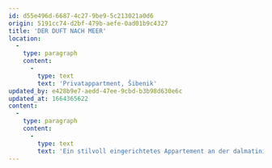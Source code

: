 ```yaml
---
id: d55e496d-6687-4c27-9be9-5c213021a0d6
origin: 5191cc74-d2bf-479b-aefe-0ad01b9c4327
title: 'DER DUFT NACH MEER'
location:
  -
    type: paragraph
    content:
      -
        type: text
        text: 'Privatappartment, Šibenik'
updated_by: e428b9e7-aedd-47ee-9cbd-b3b98d630e6c
updated_at: 1664365622
content:
  -
    type: paragraph
    content:
      -
        type: text
        text: 'Ein stilvoll eingerichtetes Appartement an der dalmatinischen Küste bietet viel Komfort, einen erholsamen Aufenthalt und hochwertige Erholung in mediterraner Atmosphäre.'
---
```

